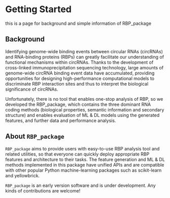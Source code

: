 Getting Started
====
this is a page for background and simple information of RBP_package

## Background
Identifying genome-wide binding events between circular RNAs (circRNAs) and RNA-binding proteins (RBPs) can greatly facilitate our understanding of functional mechanisms within circRNAs. Thanks to the development of cross-linked immunoprecipitation sequencing technology, large amounts of genome-wide circRNA binding event data have accumulated, providing opportunities for designing high-performance computational models to discriminate RBP interaction sites and thus to interpret the biological significance of circRNAs.

Unfortunately, there is no tool that enables one-stop analysis of RBP, so we developed the RBP_package, which contains the three dominant RNA coding methods (biological properties, semantic information and secondary structure) and enables evaluation of ML & DL models using the generated features, and further data and performance analysis.

## About ``RBP_package``
``RBP_package`` aims to provide users with easy-to-use RBP analysis tool and related utilities, so that everyone can quickly deploy appropriate RBP features and architecture to their tasks. The feature generation and ML & DL methods implemented in this package have unified APIs and are compatible with other popular Python machine-learning packages such as scikit-learn and yellowbrick.

``RBP_package`` is an early version software and is under development. Any kinds of contributions are welcome!